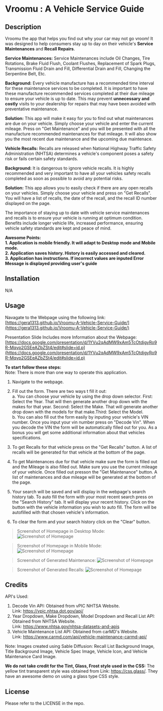# Vroomu : A Vehicle Service Guide 

## Description
Vroomu the app that helps you find out why your car may not go vroom! It was designed to help consumers stay up to day on their vehicle's **Service Maintenances** and **Recall Repairs**.

**Service Maintenances:** Service Maintenances include Oil Changes, Tire Rotations, Brake Fluid Flush, Coolant Flushes, Replacement of Spark Plugs, Transmission Fluid Drain and Fill, Differential Drain and Fill, Changing the Serpentine Belt, Etc.  
 
**Background:** Every vehicle manufacture has a recommended time interval for these maintenance services to be completed. It is important to have these manufacture recommended services completed at their due mileage to ensure your vehicle is up to date. This may prevent **unnecessary and costly** visits to your dealership for repairs that may have been avoided with preventative maintenance.

**Solution:** This app will make it easy for you to find out what maintenances are due on your vehicle. Simply choose your vehicle and enter the current mileage. Press on "Get Maintenance" and you will be presented with all the manufacture recommended maintenances for that mileage. It will also show you the most recent due maintenance and the upcoming due maintenace. 

**Vehicle Recalls:** Recalls are released when National Highway Traffic Safety Administration (NHTSA) determines a vehicle's component poses a safety risk or fails certain safety standards. 

**Background:** It is dangerous to ignore vehicle recalls. It is highly recommended and very important to have all your vehicles safety recalls completed as soon as possible to avoid any potential risks. 

**Solution:** This app allows you to easily check if there are any open recalls on your vehicles. Simply choose your vehicle and press on "Get Recalls". You will have a list of recalls, the date of the recall, and the recall ID number displayed on the page. 

The importance of staying up to date with vehicle service maintenances and recalls is to ensure your vehicle is running at optimum condition. Benefits include longer vehicle life, increased performance, ensuring vehicle safety standards are kept and peace of mind.

**Awesome Points:**  
**1. Application is mobile friendly. It will adapt to Desktop mode and Mobile mode.**  
**2. Application saves history. History is easily accessed and cleared.**  
**3. Application has instructions. If incorrect values are inputed Error Message is displayed providing user's guide**

## Installation

N/A

## Usage

Navagate to the Webpage using the following link: [https://gera1313.github.io/Vroomu-A-Vehicle-Service-Guide/](https://gera1313.github.io/Vroomu-A-Vehicle-Service-Guide/)

Presentation Slide Includes more Information about the Webpage: [https://docs.google.com/presentation/d/1YVu2qAdMW9xAm5TcOtdjgyRo9R-Mqvp2GSEeAZbZSt4/edit#slide=id.p](https://docs.google.com/presentation/d/1YVu2qAdMW9xAm5TcOtdjgyRo9R-Mqvp2GSEeAZbZSt4/edit#slide=id.p)

**To start follow these steps:**  
Note: There is more than one way to operate this application. 

1. Navigate to the webpage.  

2. Fill out the form. There are two ways t fill it out:   
a. You can choose your vehicle by using the drop down selector. First: Select the Year. That will then generate another drop down with the makes for that year. Second: Select the Make. That will generate another drop down with the models for that make.Third: Select the Model.  
b. You can also fill out the form easily by inputing your vehicle's VIN number. Once you input your vin number press on "Decode Vin". When you decode the VIN the form will be automatically filled out for you. As a bonus you will get some additional information about that vehicles specifications.  

3. To get Recalls for that vehicle press on the "Get Recalls" button. A list of recalls will be generated for that vehicle at the bottom of the page.   

4. To get Maintenances due for that vehicle make sure the form is filled out and the Mileage is also filled out. Make sure you use the current mileage of your vehicle. Once filled out presson the "Get Maintenance" button. A list of maintenances and due mileage will be generated at the bottom of the page.  

5. Your search will be saved and will display in the webpage's search history tab. To auto fill the form with your most recent search press on the "Search History" tab. It will display your recent history. Click on the button with the vehicle information you wish to auto fill. The form will be autofilled with that chosen vehicle's information.

6. To clear the form and your search history click on the "Clear" button. 

>Screenshot of Homepage in Desktop Mode: 
![Screenshot of Homepage](./Assets/Images/Application%20Screenshots/Screenshot%20Fill%20Form.png)  

>Screenshot of Homepage in Mobile Mode:
![Screenshot of Homepage](./Assets/Images/Application%20Screenshots/Screenshot%20Mobile%20Version.png)

>Screenshot of Generated Maintenance: 
![Screenshot of Homepage](./Assets/Images/Application%20Screenshots/Screenshot%20Maintenance%20Rendered.png)  

>Screenshot of Generated Recalls: 
![Screenshot of Homepage](./Assets/Images/Application%20Screenshots/Screenshot%20Render%20Recalls.png)  

## Credits
API's Used: 
1. Decode Vin API: Obtained from vPIC NHTSA Website.  
Link: https://vpic.nhtsa.dot.gov/api/
2. Year Dropdown, Make Dropdown, Model Dropdown and Recall List API: Obtained from NHTSA Website.  
Link: https://www.nhtsa.gov/nhtsa-datasets-and-apis
3. Vehicle Maintenance List API: Obtained from carMD's Website.  
Link: https://www.carmd.com/api/vehicle-maintenance-carmd-api/

Note: Images created using Sable Diffusion: Recall List Background Image, Title Background Image, Vehicle Spec Image, Vehicle Icon, and Vehicle Maintenance Card Image. 

**We do not take credit for the Tint, Glass, Frost style used in the CSS:** The yellow tint transparent style was obtained from Link: https://css.glass/. They have an awesome demo on using a glass type CSS style. 

## License

Please refer to the LICENSE in the repo.
